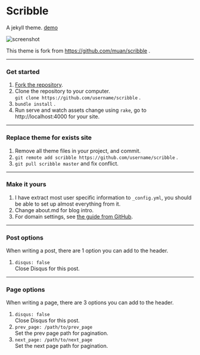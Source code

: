 Scribble
========

A jekyll theme. [demo](http://xiaowudesign.github.io)
<br />

![screenshot](http://scribble.muan.co/images/screenshot.png)

This theme is fork from https://github.com/muan/scribble .

---

### Get started

1. [Fork the repository](https://github.com/xiaowudesign/xiaowudesign.github.io/fork).
2. Clone the repository to your computer.<br /> `git clone https://github.com/username/scribble` .
3. `bundle install` .
4. Run serve and watch assets change using `rake`, go to http://localhost:4000 for your site.

---

### Replace theme for exists site

1. Remove all theme files in your project, and commit.
2. `git remote add scribble https://github.com/username/scribble` .
3. `git pull scribble master` and fix conflict.

---

### Make it yours

1. I have extract most user specific information to `_config.yml`, you should be able to set up almost everything from it.
2. Change about.md for blog intro.
3. For domain settings, see [the guide from GitHub](https://help.github.com/articles/setting-up-a-custom-domain-with-pages).

---

### Post options

When writing a post, there are 1 option you can add to the header.

1. `disqus: false`<br />
   Close Disqus for this post.

---

### Page options

When writing a page, there are 3 options you can add to the header.

1. `disqus: false`<br />
   Close Disqus for this post.
2. `prev_page: /path/to/prev_page`<br />
   Set the prev page path for pagination.
3. `next_page: /path/to/next_page`<br />
   Set the next page path for pagination.
